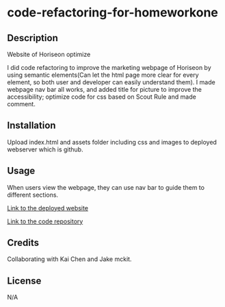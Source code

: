 # code-refactoring-for-homeworkone

## Description

Website of Horiseon optimize

I did code refactoring to improve the marketing webpage of Horiseon by using semantic elements(Can let the html page more clear for every element, so both user and developer can easily understand them). I made webpage nav bar all works, and added title for picture to improve the accessibility; optimize code for css based on Scout Rule and made comment.

## Installation 

Upload index.html and assets folder including css and images to deployed webserver which is github. 

## Usage

When users view the webpage, they can use nav bar to guide them to different sections.  


[Link to the deployed website](https://cqlove.github.io/code-refactoring-for-homeworkone/)

[Link to the code repository](https://github.com/CQlove/code-refactoring-for-homeworkone)


## Credits

Collaborating with Kai Chen and Jake mckit. 

## License

N/A
